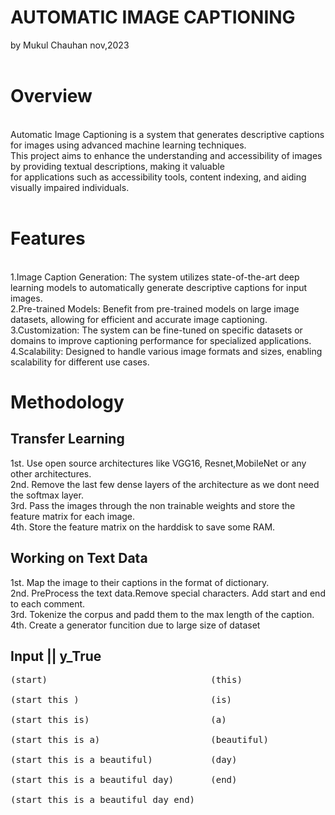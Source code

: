 # AUTOMATIC IMAGE CAPTIONING
by Mukul Chauhan nov,2023
</br>
</br>
 # Overview
</br>
Automatic Image Captioning is a system that generates descriptive captions for images using advanced machine learning techniques. 
</br>
This project aims to enhance the understanding and accessibility of images by providing textual descriptions, making it valuable 
</br>
for applications such as accessibility tools, content indexing, and aiding visually impaired individuals.
</br>
</br>

# Features
</br>
1.Image Caption Generation: The system utilizes state-of-the-art deep learning models to automatically generate descriptive captions for input images.
</br>
2.Pre-trained Models: Benefit from pre-trained models on large image datasets, allowing for efficient and accurate image captioning.
</br>
3.Customization: The system can be fine-tuned on specific datasets or domains to improve captioning performance for specialized applications.
</br>
4.Scalability: Designed to handle various image formats and sizes, enabling scalability for different use cases.

# Methodology
## Transfer Learning
1st. Use open source architectures like VGG16, Resnet,MobileNet or any other architectures.<br>
2nd. Remove the last few dense layers of the architecture as we dont need the softmax layer.<br>
3rd. Pass the images through the non trainable weights and store the feature matrix for each image.<br>
4th. Store the feature matrix on the harddisk to save some RAM.

## Working on Text Data
1st. Map the image to their captions in the format of dictionary.<br>
2nd. PreProcess the text data.Remove special characters. Add start and end to each comment.<br>
3rd. Tokenize the corpus and padd them to the max length of the caption.<br>
4th. Create a generator funcition due to large size of dataset<br>


## Input           ||               y_True
<pre>
(start)                               (this)<br>
(start this )                         (is)<br>
(start this is)                       (a)<br>
(start this is a)                     (beautiful)<br>
(start this is a beautiful)           (day)<br>
(start this is a beautiful day)       (end)<br>
(start this is a beautiful day end)
</pre>

